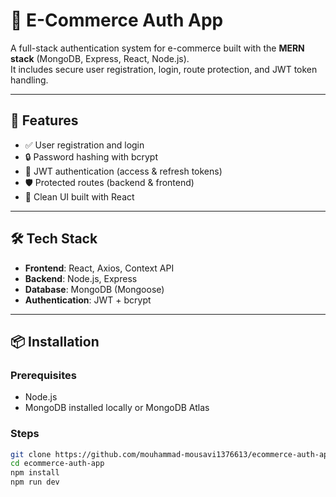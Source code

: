# 🛒 E-Commerce Auth App

A full-stack authentication system for e-commerce built with the **MERN stack** (MongoDB, Express, React, Node.js).  
It includes secure user registration, login, route protection, and JWT token handling.

---

## 🚀 Features

- ✅ User registration and login
- 🔒 Password hashing with bcrypt
- 🔐 JWT authentication (access & refresh tokens)
- 🛡️ Protected routes (backend & frontend)
- 🎯 Clean UI built with React

---

## 🛠️ Tech Stack

- **Frontend**: React, Axios, Context API
- **Backend**: Node.js, Express
- **Database**: MongoDB (Mongoose)
- **Authentication**: JWT + bcrypt

---

## 📦 Installation

### Prerequisites

- Node.js
- MongoDB installed locally or MongoDB Atlas

### Steps

```bash
git clone https://github.com/mouhammad-mousavi1376613/ecommerce-auth-app.git
cd ecommerce-auth-app
npm install
npm run dev

